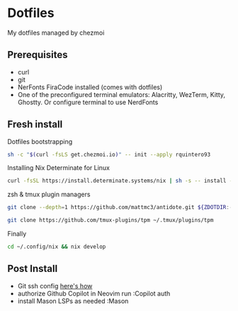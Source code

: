 # Dotfiles
My dotfiles managed by chezmoi

## Prerequisites
* curl
* git
* NerFonts FiraCode installed (comes with dotfiles)
* One of the preconfigured terminal emulators: Alacritty, WezTerm, Kitty, Ghostty. Or configure terminal to use NerdFonts

## Fresh install

Dotfiles bootstrapping
```bash
sh -c "$(curl -fsLS get.chezmoi.io)" -- init --apply rquintero93
```

Installing Nix Determinate for Linux
```bash
curl -fsSL https://install.determinate.systems/nix | sh -s -- install --determinate
```

zsh & tmux plugin managers
```bash
git clone --depth=1 https://github.com/mattmc3/antidote.git ${ZDOTDIR:-~}/.antidote

git clone https://github.com/tmux-plugins/tpm ~/.tmux/plugins/tpm
```

Finally
```bash
cd ~/.config/nix && nix develop
```
## Post Install
* Git ssh config [here's how](https://docs.github.com/en/authentication/connecting-to-github-with-ssh/generating-a-new-ssh-key-and-adding-it-to-the-ssh-agent?platform=linux)
* authorize Github Copilot in Neovim run :Copilot auth
* install Mason LSPs as needed :Mason
